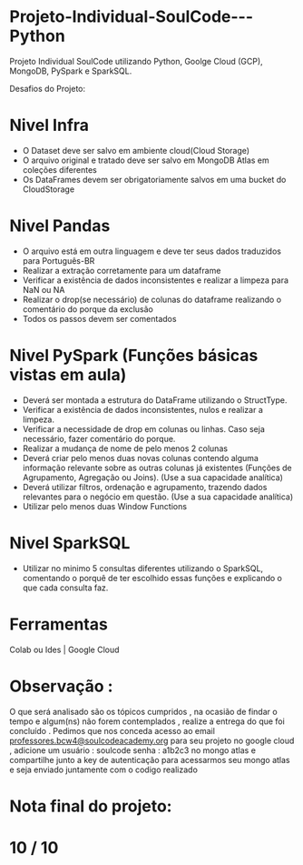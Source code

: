 # Projeto-Individual-SoulCode---Python

Projeto Individual SoulCode utilizando Python, Goolge Cloud (GCP), MongoDB, PySpark e SparkSQL.

Desafios do Projeto:

# Nivel Infra
- O Dataset deve ser salvo em ambiente cloud(Cloud Storage)
- O arquivo original e tratado deve ser salvo em MongoDB Atlas em coleções diferentes
- Os DataFrames devem ser obrigatoriamente salvos em uma bucket do CloudStorage

# Nivel Pandas
- O arquivo está em outra linguagem e deve ter seus dados traduzidos para Português-BR
- Realizar a extração corretamente para um dataframe
- Verificar a existência de dados inconsistentes e realizar a limpeza para NaN ou NA
- Realizar o drop(se necessário) de colunas do dataframe realizando o comentário do porque da exclusão 
- Todos os passos devem ser comentados

# Nivel PySpark (Funções básicas vistas em aula)
- Deverá ser montada a estrutura do DataFrame utilizando o StructType.
- Verificar a existência de dados inconsistentes, nulos e realizar a limpeza.
- Verificar a necessidade de drop em colunas ou linhas. Caso seja necessário, fazer comentário do porque.
- Realizar a mudança de nome de pelo menos 2 colunas
- Deverá criar pelo menos duas novas colunas contendo alguma informação relevante sobre as outras colunas já existentes (Funções de Agrupamento, Agregação ou Joins). (Use a sua capacidade analítica)
- Deverá utilizar filtros, ordenação e agrupamento, trazendo dados relevantes para o negócio em questão. (Use a sua capacidade analítica)
- Utilizar pelo menos duas Window Functions

# Nivel SparkSQL
- Utilizar no minimo 5 consultas diferentes utilizando o SparkSQL, comentando o porquê de ter escolhido essas funções e explicando o que cada consulta faz.

# Ferramentas
Colab ou Ides | Google Cloud

# Observação :
O que será analisado são os tópicos cumpridos , na ocasião de findar o tempo e algum(ns) não forem contemplados , realize a entrega do que foi concluído . Pedimos que nos conceda acesso ao email professores.bcw4@soulcodeacademy.org para seu projeto no google cloud , adicione um usuário : soulcode senha : a1b2c3 no mongo atlas e compartilhe junto a key de autenticação para acessarmos seu mongo atlas e seja enviado juntamente com o codigo realizado

# Nota final do projeto:
# 10 / 10
